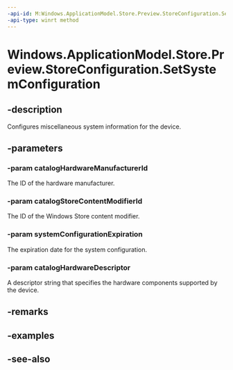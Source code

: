 ----api-id: M:Windows.ApplicationModel.Store.Preview.StoreConfiguration.SetSystemConfiguration(System.String,System.String,Windows.Foundation.DateTime,System.String)
-api-type: winrt method
---<!-- Method syntaxpublic void SetSystemConfiguration(System.String catalogHardwareManufacturerId, System.String catalogStoreContentModifierId, Windows.Foundation.DateTime systemConfigurationExpiration, System.String catalogHardwareDescriptor)--># Windows.ApplicationModel.Store.Preview.StoreConfiguration.SetSystemConfiguration## -descriptionConfigures miscellaneous system information for the device.## -parameters### -param catalogHardwareManufacturerIdThe ID of the hardware manufacturer.### -param catalogStoreContentModifierIdThe ID of the Windows Store content modifier.### -param systemConfigurationExpirationThe expiration date for the system configuration.### -param catalogHardwareDescriptorA descriptor string that specifies the hardware components supported by the device.## -remarks## -examples## -see-also